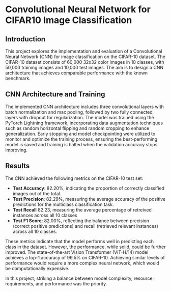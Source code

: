 # Convolutional Neural Network for CIFAR10 Image Classification
## Introduction

This project explores the implementation and evaluation of a Convolutional Neural Network (CNN) for image classification on the CIFAR-10 dataset. The CIFAR-10 dataset consists of 60,000 32x32 color images in 10 classes, with 50,000 training images and 10,000 test images. The aim is to design a CNN architecture that achieves comparable performance with the known benchmark.
## CNN Architecture and Training
The implemented CNN architecture includes three convolutional layers with batch normalization and max pooling, followed by two fully connected layers with dropout for regularization. The model was trained using the PyTorch Lightning framework, incorporating data augmentation techniques such as random horizontal flipping and random cropping to enhance generalization. Early stopping and model checkpointing were utilized to monitor and optimize the training process, ensuring the best-performing model is saved and training is halted when the validation accuracy stops improving.

## Results
The CNN achieved the following metrics on the CIFAR-10 test set:
- **Test Accuracy**: 82.20%, indicating the proportion of correctly classified images out of the total.
- **Test Precision**: 82.29%, measuring the average accuracy of the positive predictions for the multiclass classification task.
- **Test Recall** 82.23, measuring the average percentage of retreived instances across all 10 classes
- **Test F1 Score**: 82.00%, reflecting the balance between precision (correct positive predictions) and recall (retrieved relevant instances) across all 10 classes.


These metrics indicate that the model performs well in predicting each class in the dataset. However, the performance, while solid, could be further improved. The state-of-the-art Vision Transformer (ViT-H/14) model achieves a top-1 accuracy of 99.5% on CIFAR-10. Achieving similar levels of performance would require a more complex neural network, which would be computationally expensive.

In this project, striking a balance between model complexity, resource requirements, and performance was the priority.

